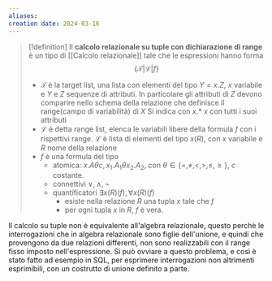 ```yaml
---
aliases: 
creation date: 2024-03-16
---
```


>[!definition]
>Il **calcolo relazionale su tuple con dichiarazione di range** è un tipo di [[Calcolo relazionale]] tale che le espressioni hanno forma
>$$ \{ \mathcal{T} | \mathcal{L} | f \} $$
>- $\mathcal{T}$ è la target list, una lista con elementi del tipo $Y = x.Z$, $x$ variabile e $Y$ e $Z$ sequenze di attributi. 
>  In particolare gli attributi di $Z$ devono comparire nello schema della relazione che definisce il range(campo di variabilità) di $X$
>  Si indica con $x.*$  $x$ con tutti i suoi attributi
>- $\mathcal{L}$ è detta range list, elenca le variabili libere della formula $f$ con i rispettivi range. $\mathcal{L}$ è lista di elementi del tipo $x(R)$, con $x$ variabile e $R$ nome della relazione
>- $f$ è una formula del tipo
>	- atomica: $x.A\theta c, x_{1}. A_{1}\theta x_{2}.A_{2}$, con $\theta \in \{ =, \neq , <, >, \leq, \geq \}$, $c$ costante.
>	- connettivi $\lor, \land, \neg$
>	- quantificatori $\exists x (R) (f), \forall x(R)(f)$
>		- esiste nella relazione $R$ una tupla $x$ tale che $f$
>		- per ogni tupla $x$ in $R$, $f$ è vera.


Il calcolo su tuple non è equivalente all'algebra relazionale, questo perchè le interrogazioni che in algebra relazionale sono figlie dell'unione, e quindi che provengono da due relazioni differenti, non sono realizzabili con il range fisso imposto nell'espressione. Si può ovviare a questo problema, e così è stato fatto ad esempio in SQL, per esprimere interrogazioni non altrimenti esprimibili, con un costrutto di unione definito a parte.